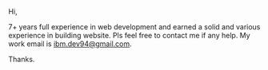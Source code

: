 Hi,

7+ years full experience in web development and earned a solid and various experience in building website. Pls feel free to contact me if any help. My work email is ibm.dev94@gmail.com.

Thanks.

<!---
ibm-dev94/ibm-dev94 is a ✨ special ✨ repository because its `aboutme.md` (this file) appears on your GitHub profile.
You can click the Preview link to take a look at your changes.
--->
